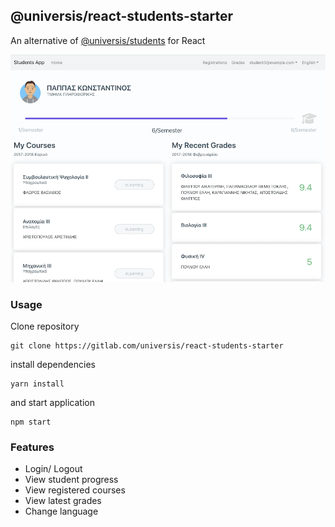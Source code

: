 ## @universis/react-students-starter

An alternative of [@universis/students](https://gitlab.com/universis/universis-students) for React

![Student dashboard](./public/assets/img/student_dashboard.png)

### Usage

Clone repository

    git clone https://gitlab.com/universis/react-students-starter

install dependencies

    yarn install

and start application

    npm start

### Features

- Login/ Logout
- View student progress
- View registered courses
- View latest grades
- Change language